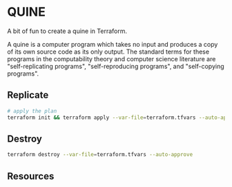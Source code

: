 # QUINE

A bit of fun to create a quine in Terraform.  

A quine is a computer program which takes no input and produces a copy of its own source code as its only output. The standard terms for these programs in the computability theory and computer science literature are "self-replicating programs", "self-reproducing programs", and "self-copying programs".  

## Replicate

```sh
# apply the plan
terraform init && terraform apply --var-file=terraform.tfvars --auto-approve && cd ./output
```

## Destroy

```sh
terraform destroy --var-file=terraform.tfvars --auto-approve
```

## Resources
